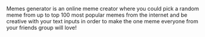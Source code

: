 Memes generator is an online meme creator where you could pick a random meme from up to top 100 most popular memes from the internet and be creative with your text inputs in order to make the one meme everyone from your friends group will love!
